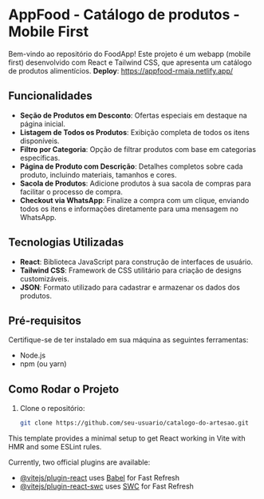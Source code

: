 # AppFood - Catálogo de produtos - Mobile First

Bem-vindo ao repositório do FoodApp! Este projeto é um webapp (mobile first) desenvolvido com React e Tailwind CSS, que apresenta um catálogo de produtos alimentícios.
**Deploy**: https://appfood-rmaia.netlify.app/

## Funcionalidades

- **Seção de Produtos em Desconto**: Ofertas especiais em destaque na página inicial.
- **Listagem de Todos os Produtos**: Exibição completa de todos os itens disponíveis.
- **Filtro por Categoria**: Opção de filtrar produtos com base em categorias específicas.
- **Página de Produto com Descrição**: Detalhes completos sobre cada produto, incluindo materiais, tamanhos e cores.
- **Sacola de Produtos**: Adicione produtos à sua sacola de compras para facilitar o processo de compra.
- **Checkout via WhatsApp**: Finalize a compra com um clique, enviando todos os itens e informações diretamente para uma mensagem no WhatsApp.

## Tecnologias Utilizadas

- **React**: Biblioteca JavaScript para construção de interfaces de usuário.
- **Tailwind CSS**: Framework de CSS utilitário para criação de designs customizáveis.
- **JSON**: Formato utilizado para cadastrar e armazenar os dados dos produtos.

## Pré-requisitos

Certifique-se de ter instalado em sua máquina as seguintes ferramentas:

- Node.js
- npm (ou yarn)

## Como Rodar o Projeto

1. Clone o repositório:

   ```bash
   git clone https://github.com/seu-usuario/catalogo-do-artesao.git
   ```

This template provides a minimal setup to get React working in Vite with HMR and some ESLint rules.

Currently, two official plugins are available:

- [@vitejs/plugin-react](https://github.com/vitejs/vite-plugin-react/blob/main/packages/plugin-react/README.md) uses [Babel](https://babeljs.io/) for Fast Refresh
- [@vitejs/plugin-react-swc](https://github.com/vitejs/vite-plugin-react-swc) uses [SWC](https://swc.rs/) for Fast Refresh
